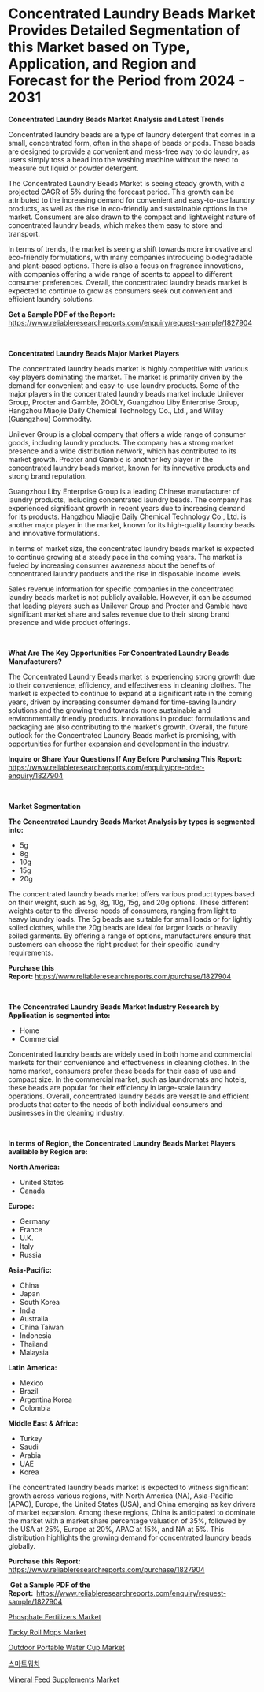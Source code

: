 <p><h1>Concentrated Laundry Beads Market Provides Detailed Segmentation of this Market based on Type, Application, and Region and Forecast for the Period from 2024 - 2031</h1></p><p><strong>Concentrated Laundry Beads Market Analysis and Latest Trends</strong></p>
<p><p>Concentrated laundry beads are a type of laundry detergent that comes in a small, concentrated form, often in the shape of beads or pods. These beads are designed to provide a convenient and mess-free way to do laundry, as users simply toss a bead into the washing machine without the need to measure out liquid or powder detergent.</p><p>The Concentrated Laundry Beads Market is seeing steady growth, with a projected CAGR of 5% during the forecast period. This growth can be attributed to the increasing demand for convenient and easy-to-use laundry products, as well as the rise in eco-friendly and sustainable options in the market. Consumers are also drawn to the compact and lightweight nature of concentrated laundry beads, which makes them easy to store and transport.</p><p>In terms of trends, the market is seeing a shift towards more innovative and eco-friendly formulations, with many companies introducing biodegradable and plant-based options. There is also a focus on fragrance innovations, with companies offering a wide range of scents to appeal to different consumer preferences. Overall, the concentrated laundry beads market is expected to continue to grow as consumers seek out convenient and efficient laundry solutions.</p></p>
<p><strong>Get a Sample PDF of the Report:&nbsp;</strong> <a href="https://www.reliableresearchreports.com/enquiry/request-sample/1827904">https://www.reliableresearchreports.com/enquiry/request-sample/1827904</a></p>
<p>&nbsp;</p>
<p><strong>Concentrated Laundry Beads Major Market Players</strong></p>
<p><p>The concentrated laundry beads market is highly competitive with various key players dominating the market. The market is primarily driven by the demand for convenient and easy-to-use laundry products. Some of the major players in the concentrated laundry beads market include Unilever Group, Procter and Gamble, ZOOLY, Guangzhou Liby Enterprise Group, Hangzhou Miaojie Daily Chemical Technology Co., Ltd., and Willay (Guangzhou) Commodity.</p><p>Unilever Group is a global company that offers a wide range of consumer goods, including laundry products. The company has a strong market presence and a wide distribution network, which has contributed to its market growth. Procter and Gamble is another key player in the concentrated laundry beads market, known for its innovative products and strong brand reputation.</p><p>Guangzhou Liby Enterprise Group is a leading Chinese manufacturer of laundry products, including concentrated laundry beads. The company has experienced significant growth in recent years due to increasing demand for its products. Hangzhou Miaojie Daily Chemical Technology Co., Ltd. is another major player in the market, known for its high-quality laundry beads and innovative formulations.</p><p>In terms of market size, the concentrated laundry beads market is expected to continue growing at a steady pace in the coming years. The market is fueled by increasing consumer awareness about the benefits of concentrated laundry products and the rise in disposable income levels.</p><p>Sales revenue information for specific companies in the concentrated laundry beads market is not publicly available. However, it can be assumed that leading players such as Unilever Group and Procter and Gamble have significant market share and sales revenue due to their strong brand presence and wide product offerings.</p></p>
<p>&nbsp;</p>
<p><strong>What Are The Key Opportunities For Concentrated Laundry Beads Manufacturers?</strong></p>
<p><p>The Concentrated Laundry Beads market is experiencing strong growth due to their convenience, efficiency, and effectiveness in cleaning clothes. The market is expected to continue to expand at a significant rate in the coming years, driven by increasing consumer demand for time-saving laundry solutions and the growing trend towards more sustainable and environmentally friendly products. Innovations in product formulations and packaging are also contributing to the market's growth. Overall, the future outlook for the Concentrated Laundry Beads market is promising, with opportunities for further expansion and development in the industry.</p></p>
<p><strong>Inquire or Share Your Questions If Any Before Purchasing This Report:</strong> <a href="https://www.reliableresearchreports.com/enquiry/pre-order-enquiry/1827904">https://www.reliableresearchreports.com/enquiry/pre-order-enquiry/1827904</a></p>
<p>&nbsp;</p>
<p><strong>Market Segmentation</strong></p>
<p><strong>The Concentrated Laundry Beads Market Analysis by types is segmented into:</strong></p>
<p><ul><li>5g</li><li>8g</li><li>10g</li><li>15g</li><li>20g</li></ul></p>
<p><p>The concentrated laundry beads market offers various product types based on their weight, such as 5g, 8g, 10g, 15g, and 20g options. These different weights cater to the diverse needs of consumers, ranging from light to heavy laundry loads. The 5g beads are suitable for small loads or for lightly soiled clothes, while the 20g beads are ideal for larger loads or heavily soiled garments. By offering a range of options, manufacturers ensure that customers can choose the right product for their specific laundry requirements.</p></p>
<p><strong>Purchase this Report:&nbsp;</strong><a href="https://www.reliableresearchreports.com/purchase/1827904">https://www.reliableresearchreports.com/purchase/1827904</a></p>
<p>&nbsp;</p>
<p><strong>The Concentrated Laundry Beads Market Industry Research by Application is segmented into:</strong></p>
<p><ul><li>Home</li><li>Commercial</li></ul></p>
<p><p>Concentrated laundry beads are widely used in both home and commercial markets for their convenience and effectiveness in cleaning clothes. In the home market, consumers prefer these beads for their ease of use and compact size. In the commercial market, such as laundromats and hotels, these beads are popular for their efficiency in large-scale laundry operations. Overall, concentrated laundry beads are versatile and efficient products that cater to the needs of both individual consumers and businesses in the cleaning industry.</p></p>
<p>&nbsp;</p>
<p><strong>In terms of Region, the Concentrated Laundry Beads Market Players available by Region are:</strong></p>
<p>
    <p> <strong> North America: </strong>
        <ul>
            <li>United States</li>
            <li>Canada</li>
        </ul>
        </p> 
    <p> <strong> Europe: </strong>
        <ul>
            <li>Germany</li>
            <li>France</li>
            <li>U.K.</li>
            <li>Italy</li>
            <li>Russia</li>
        </ul>
        </p> 
    <p> <strong> Asia-Pacific: </strong>
        <ul>
            <li>China</li>
            <li>Japan</li>
            <li>South Korea</li>
            <li>India</li>
            <li>Australia</li>
            <li>China Taiwan</li>
            <li>Indonesia</li>
            <li>Thailand</li>
            <li>Malaysia</li>
        </ul>
        </p> 
    <p> <strong> Latin America: </strong>
        <ul>
            <li>Mexico</li>
            <li>Brazil</li>
            <li>Argentina Korea</li>
            <li>Colombia</li>
        </ul>
        </p> 
    <p> <strong> Middle East & Africa: </strong>
        <ul>
            <li>Turkey</li>
            <li>Saudi</li>
            <li>Arabia</li>
            <li>UAE</li>
            <li>Korea</li>
        </ul>
    </p>
    </p>
<p><p>The concentrated laundry beads market is expected to witness significant growth across various regions, with North America (NA), Asia-Pacific (APAC), Europe, the United States (USA), and China emerging as key drivers of market expansion. Among these regions, China is anticipated to dominate the market with a market share percentage valuation of 35%, followed by the USA at 25%, Europe at 20%, APAC at 15%, and NA at 5%. This distribution highlights the growing demand for concentrated laundry beads globally.</p></p>
<p><strong>Purchase this Report: </strong><a href="https://www.reliableresearchreports.com/purchase/1827904">https://www.reliableresearchreports.com/purchase/1827904</a></p>
<p>&nbsp;<strong>Get a Sample PDF of the Report:&nbsp;&nbsp;</strong><a href="https://www.reliableresearchreports.com/enquiry/request-sample/1827904">https://www.reliableresearchreports.com/enquiry/request-sample/1827904</a></p>
<p><strong></strong></p>
<p><p><a href="https://issuu.com/reportprime-2/docs/phosphate-fertilizers-market-size-2030.pptx">Phosphate Fertilizers Market</a></p><p><a href="https://github.com/Sarissaschmalingtr6fz2739/Market-Research-Report-List-1/blob/main/tacky-roll-mops-market.md">Tacky Roll Mops Market</a></p><p><a href="https://github.com/jodemen/Market-Research-Report-List-2/blob/main/outdoor-portable-water-cup-market.md">Outdoor Portable Water Cup Market</a></p><p><a href="https://github.com/Skyleitney456456/Market-Research-Report-List-1/blob/main/26697546577.md">스마트워치</a></p><p><a href="https://issuu.com/reportprime-2/docs/mineral-feed-supplements-market-size-2030.pptx">Mineral Feed Supplements Market</a></p></p>